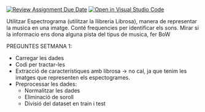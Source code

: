 [![Review Assignment Due Date](https://classroom.github.com/assets/deadline-readme-button-22041afd0340ce965d47ae6ef1cefeee28c7c493a6346c4f15d667ab976d596c.svg)](https://classroom.github.com/a/USx538Ll)
[![Open in Visual Studio Code](https://classroom.github.com/assets/open-in-vscode-2e0aaae1b6195c2367325f4f02e2d04e9abb55f0b24a779b69b11b9e10269abc.svg)](https://classroom.github.com/online_ide?assignment_repo_id=17281558&assignment_repo_type=AssignmentRepo)


Utilitzar Espectrograma (utilitzar la llibreria Librosa), manera de representar la musica en una imatge. Conté frequencies per identificar els sons. Mirar si la informacio ens dona alguna pista del tipus de musica, fer BoW

PREGUNTES SETMANA 1:
- Carregar les dades
- Codi per tractar-les
- Extracció de característiques amb librosa  -> no cal, ja que tenim les imatges que representen els espectogrames.
- Preprocessar les dades: 
    - Normalitzar les dades
    - Eliminació de soroll
    - Divisió del dataset en train i test
